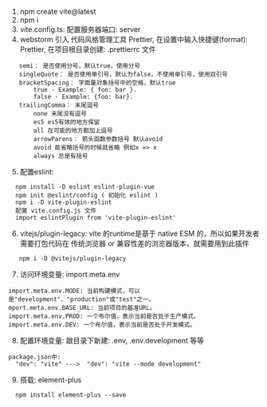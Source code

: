 1. npm create vite@latest
2. npm i
3. vite.config.ts: 配置服务器端口: server
4. webstorm 引入 代码风格管理工具 Prettier,
   在设置中输入快捷键(format): Prettier,
   在项目根目录创建: .prettierrc 文件
```
   semi： 是否使用分号，默认true，使用分号
   singleQuote： 是否使用单引号，默认为false，不使用单引号，使用双引号
   bracketSpacing： 字面量对象括号中的空格，默认true
       true - Example: { foo: bar }.
       false - Example: {foo: bar}.
   trailingComma： 末尾逗号
       none 末尾没有逗号
       es5 es5有效的地方保留
       all 在可能的地方都加上逗号
       arrowParens： 箭头函数参数括号 默认avoid
       avoid 能省略括号的时候就省略 例如x => x
       always 总是有括号
```
5. 配置eslint: 
```
  npm install -D eslint eslint-plugin-vue
  npm init @eslint/config ( 初始化 eslint )
  npm i -D vite-plugin-eslint
  配置 vite.config.js 文件
  import eslintPlugin from 'vite-plugin-eslint'
```
6. vitejs/plugin-legacy: vite 的runtime是基于 native ESM 的，所以如果开发者需要打包代码在 传统浏览器 or 兼容性差的浏览器版本，就需要用到此插件
```
   npm i -D @vitejs/plugin-legacy
```
7. 访问环境变量: import.meta.env
```
import.meta.env.MODE: 当前构建模式，可以是"development"、"production"或"test"之一。
mport.meta.env.BASE_URL: 当前项目的基准URL。
import.meta.env.PROD: 一个布尔值，表示当前是否处于生产模式。
import.meta.env.DEV: 一个布尔值，表示当前是否处于开发模式。
```
8. 配置环境变量: 跟目录下新建: .env, .env.development 等等
```
package.json中: 
  "dev": "vite" --->  "dev": "vite --mode development" 
```
9. 搭载: element-plus
```
  npm install element-plus --save
```
